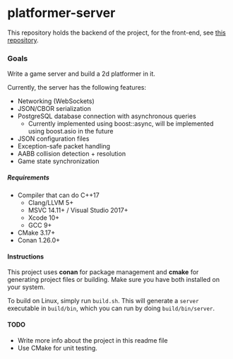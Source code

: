 # platformer-server

This repository holds the backend of the project, for the front-end, see [this repository](https://github.com/jprochazk/platformer-client).

### Goals

Write a game server and build a 2d platformer in it.

Currently, the server has the following features:

* Networking (WebSockets)
* JSON/CBOR serialization
* PostgreSQL database connection with asynchronous queries
    * Currently implemented using boost::async, will be implemented using boost.asio in the future
* JSON configuration files
* Exception-safe packet handling
* AABB collision detection + resolution
* Game state synchronization

##### Requirements

* Compiler that can do C++17
    * Clang/LLVM 5+
    * MSVC 14.11+ / Visual Studio 2017+
    * Xcode 10+
    * GCC 9+
* CMake 3.17+
* Conan 1.26.0+

#### Instructions

This project uses **conan** for package management and **cmake** for generating project files or building. Make sure you have both installed on your system.

To build on Linux, simply run `build.sh`. This will generate a `server` executable in `build/bin`, which you can run by doing `build/bin/server`.


#### TODO

* Write more info about the project in this readme file
* Use CMake for unit testing.